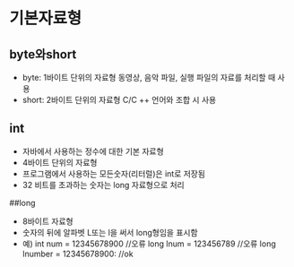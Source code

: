 # 기본자료형

## byte와short

- byte: 1바이트 단위의 자료형 동영상, 음악 파일, 실행 파일의 자료를 처리할 때 사용
- short: 2바이트 단위의 자료형 C/C ++ 언어와 조합 시 사용

## int

- 자바에서 사용하는 정수에 대한 기본 자료형
- 4바이트 단위의 자료형
- 프로그램에서 사용하는 모든숫자(리터럴)은 int로 저장됨
- 32 비트를 초과하는 숫자는 long 자료형으로 처리

##long

- 8바이트 자료형
- 숫자의 뒤에 알파벳 L또는 l을 써서 long형임을 표시함
- 예) int num = 12345678900 //오류
long lnum = 123456789 //오류
long lnumber = 12345678900: //ok
